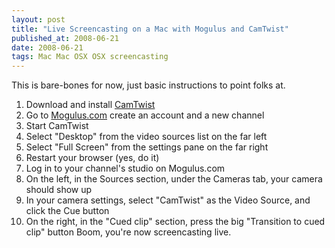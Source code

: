 ```yaml
---
layout: post
title: "Live Screencasting on a Mac with Mogulus and CamTwist"
published_at: 2008-06-21
date: 2008-06-21
tags: Mac Mac OSX OSX screencasting
---
```


This is bare-bones for now, just basic instructions to point folks at.

1.  Download and install [CamTwist](http://www.macupdate.com/info.php/id/24275/camtwist)
2.  Go to [Mogulus.com](http://www.mogulus.com) create an account and a new channel
3.  Start CamTwist
4.  Select "Desktop" from the video sources list on the far left
5.  Select "Full Screen" from the settings pane on the far right
6.  Restart your browser (yes, do it)
7.  Log in to your channel's studio on Mogulus.com
8.  On the left, in the Sources section, under the Cameras tab, your camera should show up
9.  In your camera settings, select "CamTwist" as the Video Source, and click the Cue button
10.  On the right, in the "Cued clip" section, press the big "Transition to cued clip" button
Boom, you're now screencasting live.
